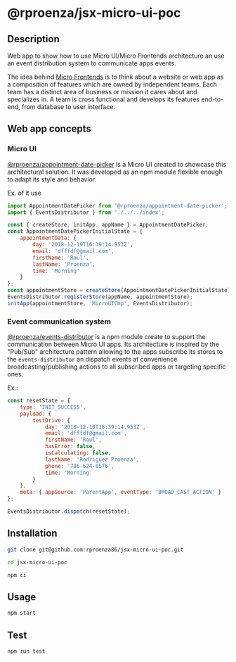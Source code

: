 # @rproenza/jsx-micro-ui-poc

## Description

Web app to show how to use Micro UI/Micro Frontends architecture an use an event distribution system to communicate apps events.

The idea behind [Micro Frontends](https://micro-frontends.org/) is to think about a website or web app as a composition of features which are owned by independent teams. Each team has a distinct area of business or mission it cares about and specializes in. A team is cross functional and develops its features end-to-end, from database to user interface.

## Web app concepts

### Micro UI

[@rproenza/appointment-date-picker](https://github.com/rproenza86/appointment-date-picker) is a Micro UI created to showcase this architectural solution. It was developed as an npm module flexible enough to adapt its style and behavior.

Ex. of it use

```javascript
import AppointmentDatePicker from '@rproenza/appointment-date-picker';
import { EventsDistributor } from './../../index';

const { createStore, initApp, appName } = AppointmentDatePicker;
const AppointmentDatePickerInitialState = {
    appointmentData: {
        day: '2018-12-19T16:39:14.953Z',
        email: 'dfffdf@gmail.com',
        firstName: 'Raul',
        lastName: 'Proenza',
        time: 'Morning'
    }
};
const appointmentStore = createStore(AppointmentDatePickerInitialState);
EventsDistributor.registerStore(appName, appointmentStore);
initApp(appointmentStore, 'MicroUICmp', EventsDistributor);
```

### Event communication system

[@rproenza/events-distributor](https://github.com/rproenza86/events-distributor) is a npm module create to support the communication between Micro UI apps. Its architecture is inspired by the "Pub/Sub" architecture pattern allowing to the apps subscribe its stores to the `events-distributor` an dispatch events at convenience broadcasting/publishing actions to all subscribed apps or targeting specific ones.

Ex.:

```javascript
const resetState = {
    type: 'INIT_SUCCESS',
    payload: {
        testDrive: {
            day: '2018-12-10T16:39:14.953Z',
            email: 'dfffdf@gmail.com',
            firstName: 'Raul',
            hasError: false,
            isCalculating: false,
            lastName: 'Rodriguez Proenza',
            phone: '786-624-8576',
            time: 'Morning'
        }
    },
    meta: { appSource: 'ParentApp', eventType: 'BROAD_CAST_ACTION' }
};

EventsDistributor.dispatch(resetState);
```

## Installation

```sh
git clone git@github.com:rproenza86/jsx-micro-ui-poc.git

cd jsx-micro-ui-poc

npm ci
```

## Usage

```sh
npm start
```

## Test

```sh
npm run test
```
